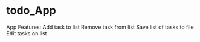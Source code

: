 # todo_App

App Features:
Add task to list
Remove task from list
Save list of tasks to file
Edit tasks on list


